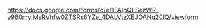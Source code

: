 https://docs.google.com/forms/d/e/1FAIpQLSezWR-y960myIMsRVhfw0ZTSRs6YZe_4DALVtzXEJOANq20IQ/viewform
